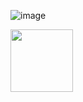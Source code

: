 ![image](https://user-images.githubusercontent.com/84097316/141317488-66ec2aef-c863-4b19-82f0-f56e4a8c0929.png)

<img src="https://user-images.githubusercontent.com/84097316/141317488-66ec2aef-c863-4b19-82f0-f56e4a8c0929.png" width="100">
